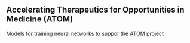## Accelerating Therapeutics for Opportunities in Medicine (ATOM)

Models for training neural networks to suppor the [ATOM](https://atomscience.org) project
